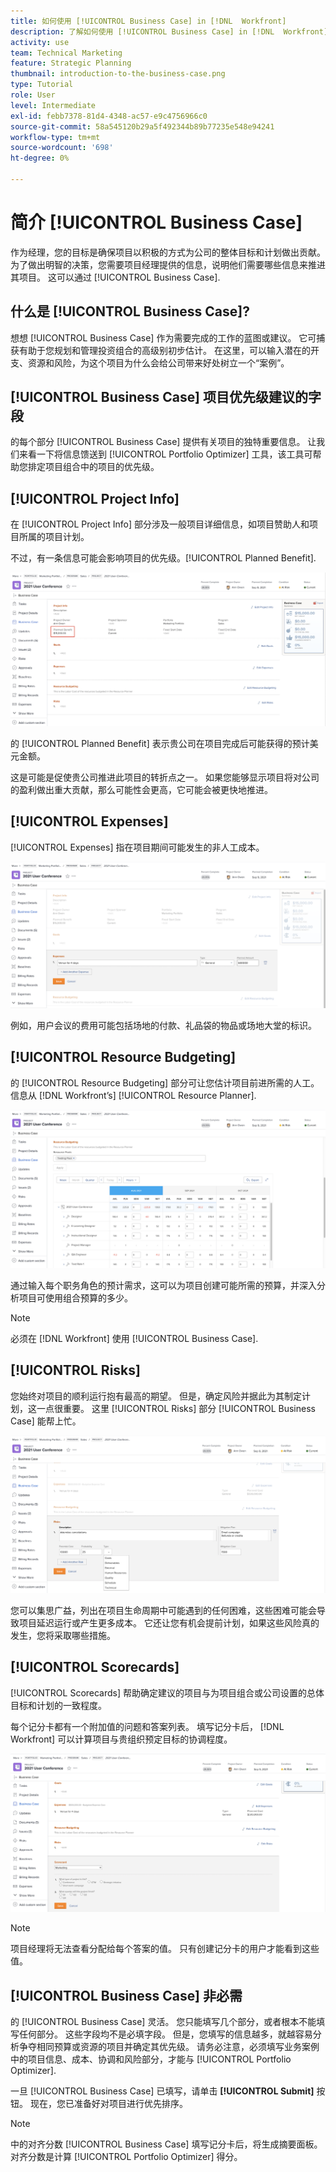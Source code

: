 ```yaml
---
title: 如何使用 [!UICONTROL Business Case] in [!DNL  Workfront]
description: 了解如何使用 [!UICONTROL Business Case] in [!DNL  Workfront] 以便您获得项目所需的信息，以便做出明智的决策。
activity: use
team: Technical Marketing
feature: Strategic Planning
thumbnail: introduction-to-the-business-case.png
type: Tutorial
role: User
level: Intermediate
exl-id: febb7378-81d4-4348-ac57-e9c4756966c0
source-git-commit: 58a545120b29a5f492344b89b77235e548e94241
workflow-type: tm+mt
source-wordcount: '698'
ht-degree: 0%

---
```


# 简介 [!UICONTROL Business Case]

作为经理，您的目标是确保项目以积极的方式为公司的整体目标和计划做出贡献。 为了做出明智的决策，您需要项目经理提供的信息，说明他们需要哪些信息来推进其项目。 这可以通过 [!UICONTROL Business Case].

## 什么是 [!UICONTROL Business Case]?

想想 [!UICONTROL Business Case] 作为需要完成的工作的蓝图或建议。 它可捕获有助于您规划和管理投资组合的高级别初步估计。 在这里，可以输入潜在的开支、资源和风险，为这个项目为什么会给公司带来好处树立一个“案例”。

## [!UICONTROL Business Case] 项目优先级建议的字段

的每个部分 [!UICONTROL Business Case] 提供有关项目的独特重要信息。 让我们来看一下将信息馈送到 [!UICONTROL Portfolio Optimizer] 工具，该工具可帮助您排定项目组合中的项目的优先级。

## [!UICONTROL Project Info]

在 [!UICONTROL Project Info] 部分涉及一般项目详细信息，如项目赞助人和项目所属的项目计划。

不过，有一条信息可能会影响项目的优先级。[!UICONTROL Planned Benefit].

![图像 [!UICONTROL Planned Benefit] 区域 [!UICONTROL Project Info] 部分 [!UICONTROL Business Case]](assets/05-portfolio-management4.png)

的 [!UICONTROL Planned Benefit] 表示贵公司在项目完成后可能获得的预计美元金额。

这是可能是促使贵公司推进此项目的转折点之一。 如果您能够显示项目将对公司的盈利做出重大贡献，那么可能性会更高，它可能会被更快地推进。

## [!UICONTROL Expenses]

[!UICONTROL Expenses] 指在项目期间可能发生的非人工成本。

![图像 [!UICONTROL Expenses] 部分 [!UICONTROL Business Case]](assets/06-portfolio-management5.png)

例如，用户会议的费用可能包括场地的付款、礼品袋的物品或场地大堂的标识。

## [!UICONTROL Resource Budgeting]

的 [!UICONTROL Resource Budgeting] 部分可让您估计项目前进所需的人工。 信息从 [!DNL Workfront’s] [!UICONTROL Resource Planner].

![图像 [!UICONTROL Resource Budgeting] 部分 [!UICONTROL Business Case]](assets/07-portfolio-management6.png)

通过输入每个职务角色的预计需求，这可以为项目创建可能所需的预算，并深入分析项目可使用组合预算的多少。

>[!NOTE]
>
>必须在 [!DNL Workfront] 使用 [!UICONTROL Business Case].

## [!UICONTROL Risks]

您始终对项目的顺利运行抱有最高的期望。 但是，确定风险并据此为其制定计划，这一点很重要。 这里 [!UICONTROL Risks] 部分 [!UICONTROL Business Case] 能帮上忙。

![图像 [!UICONTROL Risks] 部分 [!UICONTROL Business Case]](assets/08-portfolio-management7.png)

您可以集思广益，列出在项目生命周期中可能遇到的任何困难，这些困难可能会导致项目延迟运行或产生更多成本。 它还让您有机会提前计划，如果这些风险真的发生，您将采取哪些措施。

## [!UICONTROL Scorecards]

[!UICONTROL Scorecards] 帮助确定建议的项目与为项目组合或公司设置的总体目标和计划的一致程度。

每个记分卡都有一个附加值的问题和答案列表。 填写记分卡后， [!DNL Workfront] 可以计算项目与贵组织预定目标的协调程度。

![图像 [!UICONTROL Scorecards] 部分 [!UICONTROL Business Case]](assets/09-portfolio-management8.png)

>[!NOTE]
>
>项目经理将无法查看分配给每个答案的值。 只有创建记分卡的用户才能看到这些值。

## [!UICONTROL Business Case] 非必需

的 [!UICONTROL Business Case] 灵活。 您只能填写几个部分，或者根本不能填写任何部分。 这些字段均不是必填字段。 但是，您填写的信息越多，就越容易分析争夺相同预算或资源的项目并确定其优先级。 请务必注意，必须填写业务案例中的项目信息、成本、协调和风险部分，才能与 [!UICONTROL Portfolio Optimizer].

一旦 [!UICONTROL Business Case] 已填写，请单击 **[!UICONTROL Submit]** 按钮。 现在，您已准备好对项目进行优先排序。

>[!NOTE]
>
>中的对齐分数 [!UICONTROL Business Case] 填写记分卡后，将生成摘要面板。 对齐分数是计算 [!UICONTROL Portfolio Optimizer] 得分。

<!-- 
Learn more graphic and links to documentation articles
* Overview of areas of the business case 
* Create a business case for a project   
* Create a scorecard 
* Apply a scorecard to a project and generate an alignment score 
-->

